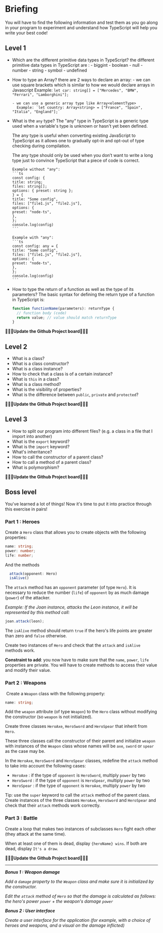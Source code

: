 # Briefing

You will have to find the following information and test them as you go along in your program to experiment and understand how TypeScript will help you write your best code!

## Level 1

- Which are the different primitive data types in TypeScript?
  the different primitive data types in TypeScript are : - biggint - boolean - null - number - string - symbol - undefined

- How to type an Array?
  there are 2 ways to declare an array: - we can use square brackets which is similar to how we would declare arrays in Javascript
  Example: `let car: string[] = ["Mercedes", "BMW", "Ferrari", "Lamborghini"];`

      - we can use a generic array type like Array<elementType>
        Example: `let country: Array<string> = ["France", "Spain", "Italia", "England"];`

- What is the `any` type?
  The "any" type in TypeScript is a generic type used when a variable's type is unknown or hasn't yet been defined.

  The any type is useful when converting existing JavaScript to TypeScript as it allows one to gradually opt-in and opt-out of type checking during compilation.

  The any type should only be used when you don’t want to write a long type just to convince TypeScript that a piece of code is correct.

      Example without "any":
      ```ts
      const config: {
      title: string;
      files: string[];
      options: { preset: string };
      } = {
      title: "Some config",
      files: ["file1.js", "file2.js"],
      options: {
      preset: "node-ts",
      },
      };
      console.log(config)
      ```

      Example with "any":
      ```ts
      const config: any = {
      title: "Some config",
      files: ["file1.js", "file2.js"],
      options: {
      preset: "node-ts",
      },
      };
      console.log(config)
      ```

- How to type the return of a function as well as the type of its parameters?
  The basic syntax for defining the return type of a function in TypeScript is:

  ```ts
  function functionName(parameters): returnType {
    // function body (code)
    return value; // value should match returnType
  }
  ```

**🎉🎉🎉Update the Github Project board🎉🎉🎉**

## Level 2

- What is a class?
- What is a class constructor?
- What is a class instance?
- How to check that a class is of a certain instance?
- What is `this` in a class?
- What is a class method?
- What is the visibility of properties?
- What is the difference between `public`, `private` and `protected`?

**🎉🎉🎉Update the Github Project board🎉🎉🎉**

## Level 3

- How to split our program into different files? (e.g. a class in a file that I import into another)
- What is the `export` keyword?
- What is the `import` keyword?
- What's inheritance?
- How to call the constructor of a parent class?
- How to call a method of a parent class?
- What is polymorphism?

**🎉🎉🎉Update the Github Project board🎉🎉🎉**

## Boss level

You've learned a lot of things! Now it's time to put it into practice through this exercise in pairs!

### Part 1 : Heroes

Create a `Hero` class that allows you to create objects with the following properties:

```ts
name: string;
power: number;
life: number;
```

And the methods

```ts
  attack(opponent: Hero)
  isAlive()
```

The `attack` method has an `opponent` parameter (of type `Hero`). It is necessary to reduce the number (`life`) of `opponent` by as much damage (`power`) of the attacker.

​*Example: If the Joan instance, attacks the Leon instance, it will be represented by this method call:*

```ts
joan.attack(leon);
```

The `isAlive` method should return `true` if the hero's life points are greater than zero and `false` otherwise.

Create two instances of `Hero` and check that the `attack` and `isAlive` methods work.

**Constraint to add**: you now have to make sure that the `name`, `power`, `life` properties are private. You will have to create methods to access their value and modify their value.

### Part 2 : Weapons

​
Create a `Weapon` class with the following property:

```ts
name: string;
```

Add the `weapon` attribute (of type `Weapon`) to the `Hero` class without modifying the constructor (so `weapon` is not initialized).

Create three classes `HeroAxe`, `HeroSword` and `HeroSpear` that inherit from `Hero`.

These three classes call the constructor of their parent and initialize `weapon` with instances of the `Weapon` class whose names will be `axe`, `sword` or `spear` as the case may be.

In the `HeroAxe`, `HeroSword` and `HeroSpear` classes, redefine the `attack` method to take into account the following cases:

- `HeroAxe` : if the type of `opponent` is `HeroSword`, multiply `power` by two
- `HeroSword` : if the type of `opponent` is `HeroSpear`, multiply `power` by two
- `HeroSpear` : if the type of `opponent` is `HeroAxe`, multiply `power` by two

Tip: use the `super` keyword to call the `attack` method of the parent class.
​
Create instances of the three classes `HeroAxe`, `HeroSword` and `HeroSpear` and check that their `attack` methods work correctly.
​

### Part 3 : Battle

Create a loop that makes two instances of subclasses `Hero` fight each other (they attack at the same time).

When at least one of them is dead, display `{heroName} wins`. If both are dead, display `It's a draw`.

**🎉🎉🎉Update the Github Project board🎉🎉🎉**

---

**_Bonus 1 : Weapon damage_**

_Add a `damage` property to the `Weapon` class and make sure it is initialized by the constructor._

_Edit the `attack` method of `Hero` so that the damage is calculated as follows: the hero's power `power` + the weapon's damage `power`_

**_Bonus 2 : User interface_**

_Create a user interface for the application (for example, with a choice of heroes and weapons, and a visual on the damage inflicted)_
